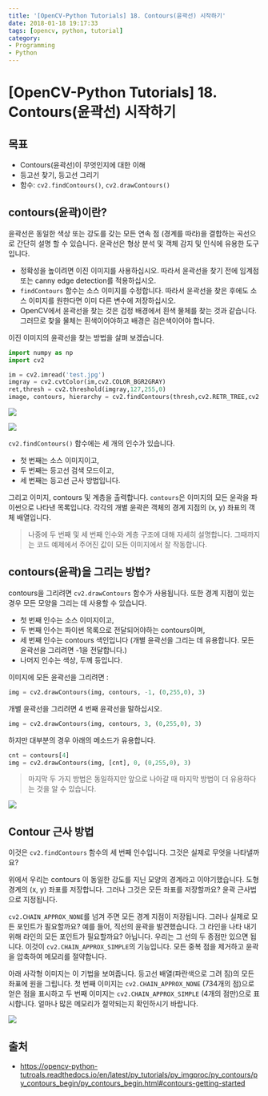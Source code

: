 ```yaml
---
title: '[OpenCV-Python Tutorials] 18. Contours(윤곽선) 시작하기'
date: 2018-01-18 19:17:33
tags: [opencv, python, tutorial]
category:
- Programming
- Python
---
```


# [OpenCV-Python Tutorials] 18. Contours(윤곽선) 시작하기

## 목표

- Contours(윤곽선)이 무엇인지에 대한 이해
- 등고선 찾기, 등고선 그리기
- 함수: `cv2.findContours()`, `cv2.drawContours()`

## contours(윤곽)이란?

윤곽선은 동일한 색상 또는 강도를 갖는 모든 연속 점 (경계를 따라)을 결합하는 곡선으로 간단히 설명 할 수 있습니다. 윤곽선은 형상 분석 및 객체 감지 및 인식에 유용한 도구입니다.

- 정확성을 높이려면 이진 이미지를 사용하십시오. 따라서 윤곽선을 찾기 전에 임계점 또는 canny edge detection를 적용하십시오.
- `findContours` 함수는 소스 이미지를 수정합니다. 따라서 윤곽선을 찾은 후에도 소스 이미지를 원한다면 이미 다른 변수에 저장하십시오.
- OpenCV에서 윤곽선을 찾는 것은 검정 배경에서 흰색 물체를 찾는 것과 같습니다. 그러므로 찾을 물체는 흰색이어야하고 배경은 검은색이어야 합니다.

이진 이미지의 윤곽선을 찾는 방법을 살펴 보겠습니다.

```python
import numpy as np
import cv2

im = cv2.imread('test.jpg')
imgray = cv2.cvtColor(im,cv2.COLOR_BGR2GRAY)
ret,thresh = cv2.threshold(imgray,127,255,0)
image, contours, hierarchy = cv2.findContours(thresh,cv2.RETR_TREE,cv2.CHAIN_APPROX_SIMPLE)
```

![](https://goo.gl/7dwL43)

![](https://goo.gl/di8bFg)



`cv2.findContours()` 함수에는 세 개의 인수가 있습니다. 

- 첫 번째는 소스 이미지이고, 
- 두 번째는 등고선 검색 모드이고, 
- 세 번째는 등고선 근사 방법입니다. 

그리고 이미지, contours 및 계층을 출력합니다. `contours`은 이미지의 모든 윤곽을 파이썬으로 나타낸 목록입니다. 각각의 개별 윤곽은 객체의 경계 지점의 (x, y) 좌표의 객체 배열입니다.

> 나중에 두 번째 및 세 번째 인수와 계층 구조에 대해 자세히 설명합니다. 그때까지는 코드 예제에서 주어진 값이 모든 이미지에서 잘 작동합니다.

## contours(윤곽)을 그리는 방법?

contours을 그리려면 `cv2.drawContours` 함수가 사용됩니다. 또한 경계 지점이 있는 경우 모든 모양을 그리는 데 사용할 수 있습니다. 

- 첫 번째 인수는 소스 이미지이고, 
- 두 번째 인수는 파이썬 목록으로 전달되어야하는 contours이며, 
- 세 번째 인수는 contours 색인입니다 (개별 윤곽선을 그리는 데 유용합니다. 모든 윤곽선을 그리려면 -1을 전달합니다.)
- 나머지 인수는 색상, 두께 등입니다.

이미지에 모든 윤곽선을 그리려면 :

```python
img = cv2.drawContours(img, contours, -1, (0,255,0), 3)
```

개별 윤곽선을 그리려면 4 번째 윤곽선을 말하십시오.

```python
img = cv2.drawContours(img, contours, 3, (0,255,0), 3)
```

하지만 대부분의 경우 아래의 메소드가 유용합니다.

```python
cnt = contours[4]
img = cv2.drawContours(img, [cnt], 0, (0,255,0), 3)
```

> 마지막 두 가지 방법은 동일하지만 앞으로 나아갈 때 마지막 방법이 더 유용하다는 것을 알 수 있습니다.

![](https://goo.gl/2cYgEu)


## Contour 근사 방법

이것은 `cv2.findContours` 함수의 세 번째 인수입니다. 그것은 실제로 무엇을 나타낼까요?

위에서 우리는 contours 이 동일한 강도를 지닌 모양의 경계라고 이야기했습니다. 도형 경계의 (x, y) 좌표를 저장합니다. 그러나 그것은 모든 좌표를 저장할까요? 윤곽 근사법으로 지정됩니다.

`cv2.CHAIN_APPROX_NONE`를 넘겨 주면 모든 경계 지점이 저장됩니다. 그러나 실제로 모든 포인트가 필요할까요? 예를 들어, 직선의 윤곽을 발견했습니다. 그 라인을 나타 내기 위해 라인의 모든 포인트가 필요할까요? 아닙니다. 우리는 그 선의 두 종점만 있으면 됩니다. 이것이 `cv2.CHAIN_APPROX_SIMPLE`의 기능입니다. 모든 중복 점을 제거하고 윤곽을 압축하여 메모리를 절약합니다.

아래 사각형 이미지는 이 기법을 보여줍니다. 등고선 배열(파란색으로 그려 짐)의 모든 좌표에 원을 그립니다. 첫 번째 이미지는 `cv2.CHAIN_APPROX_NONE` (734개의 점)으로 얻은 점을 표시하고 두 번째 이미지는 `cv2.CHAIN_APPROX_SIMPLE` (4개의 점만)으로 표시합니다. 얼마나 많은 메모리가 절약되는지 확인하시기 바랍니다.

![](https://opencv-python-tutroals.readthedocs.io/en/latest/_images/none.jpg)





## 출처

- https://opencv-python-tutroals.readthedocs.io/en/latest/py_tutorials/py_imgproc/py_contours/py_contours_begin/py_contours_begin.html#contours-getting-started




<script src="https://gist.github.com/jacegem/60ce233cf6adaa7a385233e1f164ed13.js"></script>






